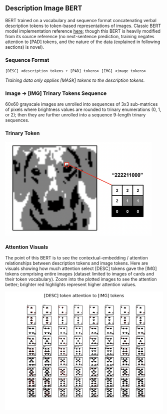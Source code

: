 ## Description Image BERT
BERT trained on a vocabulary and sequence format concatenating verbal description tokens to token-based representations of images. Classic BERT model implementation reference [here](https://neptune.ai/blog/how-to-code-bert-using-pytorch-tutorial); though this BERT is heavily modified from its source reference (no next-sentence prediction, training negates attention to [PAD] tokens, and the nature of the data (explained in following sections) is novel).
### Sequence Format
```
[DESC] <description tokens + [PAD] tokens> [IMG] <image tokens>
```
*Training data only applies [MASK] tokens to the description tokens.*
### Image -> [IMG] Trinary Tokens Sequence
60x60 grayscale images are unrolled into sequences of 3x3 sub-matrices of pixels where brightness values are rounded to trinary enumerations (0, 1, or 2); then they are further unrolled into a sequence 9-length trinary sequences.
### Trinary Token
<img src="/static/trinary_demo.png" height="300">

### Attention Visuals
The point of this BERT is to see the contextual-embedding / attention relationships between description tokens and image tokens. Here are visuals showing how much attention select [DESC] tokens gave the [IMG] tokens comprising entire images (dataset limited to images of cards and their token vocabulary). Zoom into the plotted images to see the attention better; brighter red highlights represent higher attention values.

<img src="/attention_plots/attn_plot.png" width="1500">
